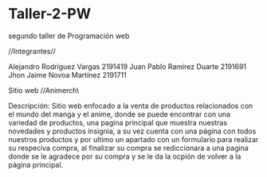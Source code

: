 # Taller-2-PW
segundo taller de Programación web

//Integrantes//

Alejandro Rodríguez Vargas 2191419
Juan Pablo Ramírez Duarte 2191691
Jhon Jaime Novoa Martínez 2191711

Sitio web //Animerch\\

Descripción: Sitio web enfocado a la venta de productos relacionados con el
mundo del manga y el anime, donde se puede encontrar con una variedad de 
productos, una pagina principal que muestra nuestras novedades y productos
insignia, a su vez cuenta con una página con todos nuestros productos y por
ultimo un apartado con un formulario para realizar su respeciva compra, al
finalizar su compra se rediccionara a una pagina donde se le agradece por su
compra y se le da la ocpión de volver a la página principal.
